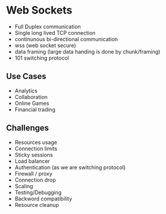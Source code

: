 # Web Sockets

- Full Duplex communication
- Single long lived TCP connection
- continunous bi-directional communication
- wss (web socket secure)
- data framing (large data handing is done by chunk/framing)
- 101 switching protocol

## Use Cases

- Analytics
- Collaboration
- Online Games
- Financial trading 

##  Challenges

- Resources usage
- Connection limits
- Sticky sessions
- Load balancer
- Authentication (as we are switching protocol)
- Firewall / proxy
- Connection drop
- Scaling
- Testing/Debugging
- Backword compatibility
- Resource cleanup
